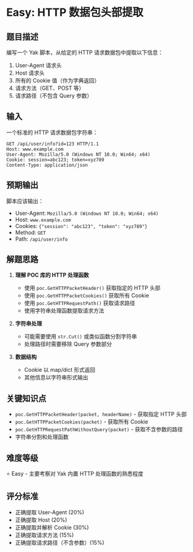 # Easy: HTTP 数据包头部提取

## 题目描述

编写一个 Yak 脚本，从给定的 HTTP 请求数据包中提取以下信息：
1. User-Agent 请求头
2. Host 请求头
3. 所有的 Cookie 值（作为字典返回）
4. 请求方法（GET、POST 等）
5. 请求路径（不包含 Query 参数）

## 输入

一个标准的 HTTP 请求数据包字符串：

```
GET /api/user/info?id=123 HTTP/1.1
Host: www.example.com
User-Agent: Mozilla/5.0 (Windows NT 10.0; Win64; x64)
Cookie: session=abc123; token=xyz789
Content-Type: application/json
```

## 预期输出

脚本应该输出：
- User-Agent: `Mozilla/5.0 (Windows NT 10.0; Win64; x64)`
- Host: `www.example.com`
- Cookies: `{"session": "abc123", "token": "xyz789"}`
- Method: `GET`
- Path: `/api/user/info`

## 解题思路

1. **理解 POC 库的 HTTP 处理函数**
   - 使用 `poc.GetHTTPPacketHeader()` 获取指定的 HTTP 头部
   - 使用 `poc.GetHTTPPacketCookies()` 获取所有 Cookie
   - 使用 `poc.GetHTTPRequestPath()` 获取请求路径
   - 使用字符串处理函数提取请求方法

2. **字符串处理**
   - 可能需要使用 `str.Cut()` 或类似函数分割字符串
   - 处理路径时需要移除 Query 参数部分

3. **数据结构**
   - Cookie 以 map/dict 形式返回
   - 其他信息以字符串形式输出

## 关键知识点

- `poc.GetHTTPPacketHeader(packet, headerName)` - 获取指定 HTTP 头部
- `poc.GetHTTPPacketCookies(packet)` - 获取所有 Cookie
- `poc.GetHTTPRequestPathWithoutQuery(packet)` - 获取不含参数的路径
- 字符串分割和处理函数

## 难度等级

⭐ Easy - 主要考察对 Yak 内置 HTTP 处理函数的熟悉程度

## 评分标准

- 正确提取 User-Agent (20%)
- 正确提取 Host (20%)
- 正确提取并解析 Cookie (30%)
- 正确提取请求方法 (15%)
- 正确提取请求路径（不含参数）(15%)

